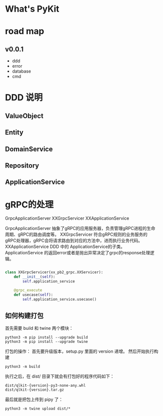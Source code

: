 # What's PyKit

# road map

## v0.0.1

- ddd
- error
- database
- cmd

# DDD 说明
## ValueObject
## Entity
## DomainService
## Repository
## ApplicationService

# gRPC的处理

GrpcApplicationServer
XXGrpcServicer
XXApplicationService

GrpcApplicationServer 抽象了gRPC的应用服务器，负责管理gRPC进程的生命周期、gRPC的路由调度等。
XXGrpcServicer 符合gRPC规则的业务服务的gRPC处理器，gRPC会将请求路由到对应的方法中，进而执行业务代码。
XXApplicationService DDD 中的 ApplicationService的子类。
ApplicationService 的返回error或者是抛出异常决定了grpc的response处理逻辑。


```python

class XXGrpcServicer(xx_pb2_grpc.XXServicer):
    def __init__(self):
        self.application_service

    @grpc_execute        
    def usecase(self):
        self.application_service.usecase()
```

## 如何构建打包
首先需要 build 和 twine 两个模块：

```
python3 -m pip install --upgrade build
python3 -m pip install --upgrade twine

```
打包的操作：
首先要升级版本，setup.py 里面的 version 递增。
然后开始执行构建

```
python3 -m build
```

执行之后，在 dist/ 目录下就会有打包好的程序代码如下：

```
dist/qlkit-{version}-py3-none-any.whl
dist/qlkit-{version}.tar.gz
```

最后就是把包上传到 pipy 了：

```
python3 -m twine upload dist/*
```
